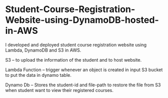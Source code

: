 # Student-Course-Registration-Website-using-DynamoDB-hosted-in-AWS

I developed and deployed student course registration website using  Lambda, DynamoDB and S3 in AWS.

S3 – to upload the information of the student and to host website.
 
Lambda Function – trigger whenever an object is created in input S3 bucket to put the data in dynamo table.

Dynamo Db – Stores the student-id and file-path to restore the file from S3 when student want to view their registered courses.


